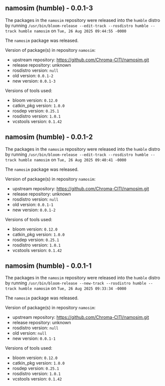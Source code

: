 ## namosim (humble) - 0.0.1-3

The packages in the `namosim` repository were released into the `humble` distro by running `/usr/bin/bloom-release --edit-track --rosdistro humble --track humble namosim` on `Tue, 26 Aug 2025 09:44:55 -0000`

The `namosim` package was released.

Version of package(s) in repository `namosim`:

- upstream repository: https://github.com/Chroma-CITI/namosim.git
- release repository: unknown
- rosdistro version: `null`
- old version: `0.0.1-2`
- new version: `0.0.1-3`

Versions of tools used:

- bloom version: `0.12.0`
- catkin_pkg version: `1.0.0`
- rosdep version: `0.25.1`
- rosdistro version: `1.0.1`
- vcstools version: `0.1.42`


## namosim (humble) - 0.0.1-2

The packages in the `namosim` repository were released into the `humble` distro by running `/usr/bin/bloom-release --edit-track --rosdistro humble --track humble namosim` on `Tue, 26 Aug 2025 09:40:41 -0000`

The `namosim` package was released.

Version of package(s) in repository `namosim`:

- upstream repository: https://github.com/Chroma-CITI/namosim.git
- release repository: unknown
- rosdistro version: `null`
- old version: `0.0.1-1`
- new version: `0.0.1-2`

Versions of tools used:

- bloom version: `0.12.0`
- catkin_pkg version: `1.0.0`
- rosdep version: `0.25.1`
- rosdistro version: `1.0.1`
- vcstools version: `0.1.42`


## namosim (humble) - 0.0.1-1

The packages in the `namosim` repository were released into the `humble` distro by running `/usr/bin/bloom-release --new-track --rosdistro humble --track humble namosim` on `Tue, 26 Aug 2025 09:33:34 -0000`

The `namosim` package was released.

Version of package(s) in repository `namosim`:

- upstream repository: https://github.com/Chroma-CITI/namosim.git
- release repository: unknown
- rosdistro version: `null`
- old version: `null`
- new version: `0.0.1-1`

Versions of tools used:

- bloom version: `0.12.0`
- catkin_pkg version: `1.0.0`
- rosdep version: `0.25.1`
- rosdistro version: `1.0.1`
- vcstools version: `0.1.42`


